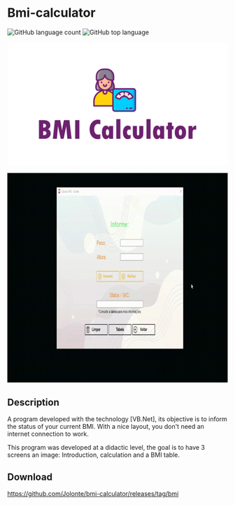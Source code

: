 # Bmi-calculator
![GitHub language count](https://img.shields.io/github/languages/count/Jolonte/bmi-calculator)
![GitHub top language](https://img.shields.io/github/languages/top/Jolonte/bmi-calculator)

<p align="center">
  <img width="600" src="assets/to_readme/splashtogithub.png"
</p>

<p align="center">
  <img width="800" height="480" src="assets/to_readme/imc_git_1.gif"
</p>

## Description  
A program developed with the technology [VB.Net], its objective is to inform the status of your current BMI. With a nice layout, you don't need an internet connection to work.

This program was developed at a didactic level, the goal is to have 3 screens an image: Introduction, calculation and a BMI table.

## Download
https://github.com/Jolonte/bmi-calculator/releases/tag/bmi
